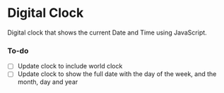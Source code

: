 # Digital Clock

Digital clock that shows the current Date and Time using JavaScript.

### To-do
- [ ] Update clock to include world clock
- [ ] Update clock to show the full date with the day of the week, and the month, day and year
